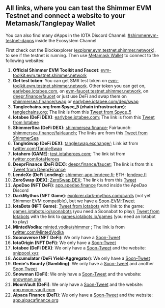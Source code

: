 ## All links, where you can test the Shimmer EVM Testnet and connect a website to your Metamask/Tanglepay Wallet

You can also find many dApps in the IOTA Discord Channel: [#shimmerevm-testnet-dapps](https://discord.com/channels/397872799483428865/1091292560464564256) inside the Ecosystem Channel

First check out the Blockexplorer ([explorer.evm.testnet.shimmer.network](https://explorer.evm.testnet.shimmer.network/)), to see if the testnet is running.
Then use [Metamask Wallet](https://metamask.io/) to connect to the following websites:

1. **Official Shimmer EVM Toolkit and Faucet**: [evm-toolkit.evm.testnet.shimmer.network](https://evm-toolkit.evm.testnet.shimmer.network/) 
2. **Get test token**: You can get SMR test token on [evm-toolkit.evm.testnet.shimmer.network](https://evm-toolkit.evm.testnet.shimmer.network/). Other token you can get on, [earlybee.iotabee.com](https://earlybee.iotabee.com/faucets), on [evm-faucet.testnet.shimmer.network](https://evm-faucet.testnet.shimmer.network), on [deepr.finance/faucet](https://www.deepr.finance/faucet) or just use DeFi and swap them on [shimmersea.finance/swap](https://shimmersea.finance/swap) or [earlybee.iotabee.com/dex/swap](https://earlybee.iotabee.com/dex/swap)
3. **Tanglechains.org from Spyce_5 (chain infrastructure)**: [tanglechains.org](https://www.tanglechains.org/?testnets=true); The link is from this [Tweet from Spyce_5](https://twitter.com/TangleChains/status/1635535969679036417?s=20)
4. **Iotabee (DeFi DEX)**: [earlybee.iotabee.com](https://earlybee.iotabee.com/); The link is from this [Tweet from Iotabee](https://twitter.com/iotabee/status/1641730156535357441?s=20)
5. **ShimmerSea (DeFi DEX)**: [shimmersea.finance](https://shimmersea.finance); Fairlaunch: [shimmersea.finance/fairlaunch](https://shimmersea.finance/fairlaunch); The links are from this [Tweet from ShimmerSea](https://twitter.com/ShimmerSeaDEX/status/1650530036905299971?s=20)
6. **TangleSwap (DeFi DEX)**: [tangleswap.exchange/](https://tangleswap.exchange/); Link ist from [twitter.com/TangleSwap](https://twitter.com/TangleSwap)
7. **Iotahero (GAME)**: [test.iotaheroes.com](https://test.iotaheroes.com/); The link ist from [twitter.com/IotaHeroes](https://twitter.com/IotaHeroes)
8. **DeeprFinance (DeFi DEX)**: [deepr.finance/faucet](https://www.deepr.finance/faucet); The link is from this [Tweet from DeeprFinance](https://twitter.com/DeeprFinance/status/1643616853107912705?s=20)
9. **LendeXe (DeFi Lending)**: [shimmer-app.lendexe.fi](https://shimmer-app.lendexe.fi/dashboard); ETH: [lendexe.fi](https://www.lendexe.fi/)
10. **ZeroSwap (DEX)**: [ZeroSwap DEX](https://dex.zeroswapnft.com/#/swap); The link is from this [Tweet](https://twitter.com/ZeroSwapNFT/status/1652359069489872897?s=20)
11. **ApeDao (NFT DeFi)**: [app.apedao.finance](https://app.apedao.finance/) found inside the ApeDao Discord
12. **DarkMythos (NFT Game)**: [explorer.dark-mythos.com/cards](https://explorer.dark-mythos.com/cards) (not yet Shimmer EVM compatible), but we have a [Soon-EVM-Tweet](https://twitter.com/DarkMythosIOTA/status/1653681812793614336?s=20)
13. **IotaBots (NFT Game)**: [Tweet from Iotabots](https://twitter.com/iotabots/status/1646952431606013953?s=20) with link to the game: [games.iotabots.io/soonabots](http://games.iotabots.io/soonabots) (you need a Soonabot to play); [Tweet from Iotabots](https://twitter.com/huhn511/status/1648268194015051777?s=20) with the link to [games.iotabots.io/games](games.iotabots.io/games) (you need an Iotabot to play)
14. **MintedVodka**: [minted.vodka/shimmer](https://minted.vodka/shimmer) ; The link is from [twitter.com/MintedVodka](https://twitter.com/MintedVodka)
15. **Soonaverse (NFT DeFi)**: We only have a [Soon-Tweet](https://twitter.com/soon_labs/status/1650733951907164160?s=20)
16. **IotaOrigin (NFT DeFi)**: We only have a [Soon-Tweet](https://twitter.com/origin_iota/status/1651188161190526976?s=20)
17. **Iotabee (DeFi DEX)**: We only have a [Soon-Tweet](https://twitter.com/iotabee/status/1651533620836802562?s=20) and the website: [snippool.xyz](snippool.xyz)
18. **Accumulator (DeFi Yield-Aggregator)**: We only have a [Soon-Tweet](https://twitter.com/ACCU_DeFi/status/1651538084507402244?s=20)
19. **Genie's Bounty (Gambling)**: We only have a [Soon-Tweet](https://twitter.com/Genies_Bounty/status/1652241790278291462?s=20) and another [Soon Tweet](https://twitter.com/Genies_Bounty/status/1653350730344833024?s=20)
20. **Snowman (DeFi)**: We only have a [Soon-Tweet](https://twitter.com/SnowMan_Finance/status/1641069692315115522?s=20) and the website: [snowman.one](https://www.snowman.one/#/home)
21. **MoonVault (DeFi)**: We only have a [Soon-Tweet](https://twitter.com/Moon_Vault_News/status/1575188735280324611?s=20) and the website: [app.moon-vault.com](https://app.moon-vault.com/)
22. **Alpaca Finance (DeFi)**: We only have a [Soon-Tweet](https://twitter.com/MoonacoPodcast/status/1646452891706638337?s=20) and the website: [app.alpacafinance.org](https://app.alpacafinance.org/)
